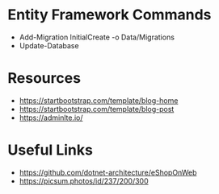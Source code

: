 # Entity Framework Commands
* Add-Migration InitialCreate -o Data/Migrations
* Update-Database

# Resources

* https://startbootstrap.com/template/blog-home
* https://startbootstrap.com/template/blog-post
* https://adminlte.io/


# Useful Links

* https://github.com/dotnet-architecture/eShopOnWeb
* https://picsum.photos/id/237/200/300


